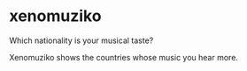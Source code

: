 # xenomuziko

Which nationality is your musical taste?

Xenomuziko shows the countries whose music you hear more.